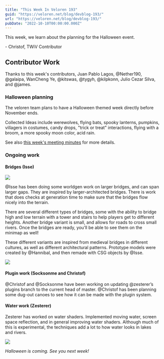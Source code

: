 ```yaml
---
title: "This Week In Veloren 193"
guid: "https://veloren.net/blog/devblog-193/"
url: "https://veloren.net/blog/devblog-193/"
pubDate: "2022-10-10T00:00:00.000Z"
---
```


This week, we learn about the planning for the Halloween event.

\- Christof, TWiV Contributor

## Contributor Work

Thanks to this week's contributors, Juan Pablo Lagos, @Nether190, @galaipa, WanCheng Ye, @kitswas, @tygyh, @kilpkonn, Julio Cezar Silva, and @james.

### Halloween planning

The veloren team plans to have a Halloween themed week directly before November ends.

Collected Ideas include werewolves, flying bats, spooky lanterns, pumpkins, villagers in costumes, candy drops, "trick or treat" interactions, flying with a broom, a more spooky moon color, acid rain.

See also [this week's meeting minutes](https://hackmd.io/VkVA0lpOQnO49YcCS0qXrQ) for more details.

### Ongoing work

#### Bridges (Isse)

![](https://s3.eu-central-2.wasabisys.com/veloren-blog/cdn/450064928720814081/1023953790778486865/screenshot_1664199928636.png)

@Isse has been doing some worldgen work on larger bridges, and can span larger gaps. They are inspired by larger-architected bridges. There is work that does checks at generation time to make sure that the bridges flow nicely into the terrain.

There are several different types of bridges, some with the ability to bridge high and low terrain with a tower and stairs to help players get to different heights. Another bridge variant is small, and allows for roads to cross small rivers. Once the bridges are ready, you’ll be able to see them on the minimap as well!

These different variants are inspired from medieval bridges in different cultures, as well as different architectural patterns. Prototype models were created by @Hannibal, and then remade with CSG objects by @Isse.

![](https://s3.eu-central-2.wasabisys.com/veloren-blog/cdn/450064928720814081/1024301784774225990/screenshot_1664282907713.png)

#### Plugin work (Socksonme and Christof)

@Christof and @Socksonme have been working on updating @zesterer’s plugins branch to the current head of master. @Christof has been planning some dug-out canoes to see how it can be made with the plugin system.

#### Water work (Zesterer)

Zesterer has worked on water shaders. Implemented moving water, screen space reflection, and in general improving water shaders. Although much of this is experimental, the techniques add a lot to how water looks in lakes and rivers.

![](https://s3.eu-central-2.wasabisys.com/veloren-blog/cdn/634860358623821835/1028503259847073834/screenshot_1665280496376.png)

_Halloween is coming. See you next week!_
